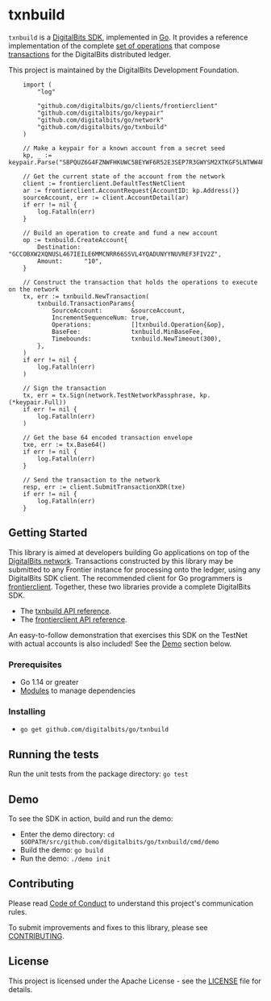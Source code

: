 # txnbuild

`txnbuild` is a [DigitalBits SDK](https://www.digitalbits.io/developers/reference/), implemented in [Go](https://golang.org/). It provides a reference implementation of the complete [set of operations](https://www.digitalbits.io/developers/guides/concepts/list-of-operations.html) that compose [transactions](https://www.digitalbits.io/developers/guides/concepts/transactions.html) for the DigitalBits distributed ledger.

This project is maintained by the DigitalBits Development Foundation.

```golang
    import (
        "log"
        
        "github.com/digitalbits/go/clients/frontierclient"
        "github.com/digitalbits/go/keypair"
        "github.com/digitalbits/go/network"
        "github.com/digitalbits/go/txnbuild"
    )
    
    // Make a keypair for a known account from a secret seed
    kp, _ := keypair.Parse("SBPQUZ6G4FZNWFHKUWC5BEYWF6R52E3SEP7R3GWYSM2XTKGF5LNTWW4R")
    
    // Get the current state of the account from the network
    client := frontierclient.DefaultTestNetClient
    ar := frontierclient.AccountRequest{AccountID: kp.Address()}
    sourceAccount, err := client.AccountDetail(ar)
    if err != nil {
        log.Fatalln(err)
    }
    
    // Build an operation to create and fund a new account
    op := txnbuild.CreateAccount{
        Destination: "GCCOBXW2XQNUSL467IEILE6MMCNRR66SSVL4YQADUNYYNUVREF3FIV2Z",
        Amount:      "10",
    }
    
    // Construct the transaction that holds the operations to execute on the network
    tx, err := txnbuild.NewTransaction(
        txnbuild.TransactionParams{
            SourceAccount:        &sourceAccount,
            IncrementSequenceNum: true,
            Operations:           []txnbuild.Operation{&op},
            BaseFee:              txnbuild.MinBaseFee,
            Timebounds:           txnbuild.NewTimeout(300),
        },
    )
    if err != nil {
        log.Fatalln(err)
    )
    
    // Sign the transaction
    tx, err = tx.Sign(network.TestNetworkPassphrase, kp.(*keypair.Full))
    if err != nil {
        log.Fatalln(err)
    )
    
    // Get the base 64 encoded transaction envelope
    txe, err := tx.Base64()
    if err != nil {
        log.Fatalln(err)
    }
    
    // Send the transaction to the network
    resp, err := client.SubmitTransactionXDR(txe)
    if err != nil {
        log.Fatalln(err)
    }
```

## Getting Started
This library is aimed at developers building Go applications on top of the [DigitalBits network](https://www.digitalbits.org/). Transactions constructed by this library may be submitted to any Frontier instance for processing onto the ledger, using any DigitalBits SDK client. The recommended client for Go programmers is [frontierclient](https://github.com/digitalbits/go/tree/master/clients/frontierclient). Together, these two libraries provide a complete DigitalBits SDK.

* The [txnbuild API reference](https://godoc.org/github.com/digitalbits/go/txnbuild).
* The [frontierclient API reference](https://godoc.org/github.com/digitalbits/go/clients/frontierclient).

An easy-to-follow demonstration that exercises this SDK on the TestNet with actual accounts is also included! See the [Demo](#demo) section below.

### Prerequisites
* Go 1.14 or greater
* [Modules](https://github.com/golang/go/wiki/Modules) to manage dependencies

### Installing
* `go get github.com/digitalbits/go/txnbuild`

## Running the tests
Run the unit tests from the package directory: `go test`

## Demo
To see the SDK in action, build and run the demo:
* Enter the demo directory: `cd $GOPATH/src/github.com/digitalbits/go/txnbuild/cmd/demo`
* Build the demo: `go build`
* Run the demo: `./demo init`


## Contributing
Please read [Code of Conduct](https://github.com/digitalbits/.github/blob/master/CODE_OF_CONDUCT.md) to understand this project's communication rules.

To submit improvements and fixes to this library, please see [CONTRIBUTING](../CONTRIBUTING.md).

## License
This project is licensed under the Apache License - see the [LICENSE](../../LICENSE-APACHE.txt) file for details.
